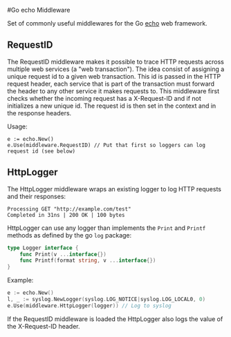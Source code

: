 #Go echo Middleware

Set of commonly useful middlewares for the Go [echo](https://github.com/labstack/echo) web framework.

## RequestID

The RequestID middleware makes it possible to trace HTTP requests across multiple web services (a
"web transaction"). The idea consist of assigning a unique request id to a given web transaction.
This id is passed in the HTTP request header, each service that is part of the transaction must
forward the header to any other service it makes requests to. 
This middleware first checks whether the incoming request has a X-Request-ID and if not initializes
a new unique id. The request id is then set in the context and in the response headers.

Usage:
```
e := echo.New()
e.Use(middleware.RequestID) // Put that first so loggers can log request id (see below)
```

## HttpLogger

The HttpLogger middleware wraps an existing logger to log HTTP requests and their responses:
```
Processing GET "http://example.com/test"
Completed in 31ns | 200 OK | 100 bytes
```
HttpLogger can use any logger than implements the `Print` and `Printf` methods as defined by the go
`log` package:
```go
type Logger interface {
	func Print(v ...interface{})
	func Printf(format string, v ...interface{})
}
```
Example:
```go
e := echo.New()
l, _ := syslog.NewLogger(syslog.LOG_NOTICE|syslog.LOG_LOCAL0, 0)
e.Use(middleware.HttpLogger(logger)) // Log to syslog
```
If the RequestID middleware is loaded the HttpLogger also logs the value of the X-Request-ID header.
